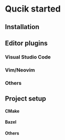 # Qucik started

## Installation

## Editor plugins

### Visual Studio Code

### Vim/Neovim

### Others

## Project setup

#### CMake

#### Bazel

#### Others